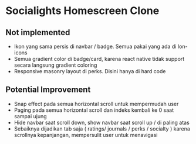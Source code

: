 # Socialights Homescreen Clone

## Not implemented
- Ikon yang sama persis di navbar / badge. Semua pakai yang ada di Ion-icons
- Semua gradient color di badge/card, karena react native tidak support secara  langsung gradient coloring
- Responsive masonry layout di perks. Disini hanya di hard code

## Potential Improvement
- Snap effect pada semua horizontal scroll untuk mempermudah user
- Paging pada semua horizontal scroll dan indeks kembali ke 0 saat sampai ujung
- Hide navbar saat scroll down, show navbar saat scroll up / di paling atas
- Sebaiknya dijadikan tab saja ( ratings/ journals / perks / socialty ) karena  scrollnya kepanjangan, mempersulit user untuk menavigasi